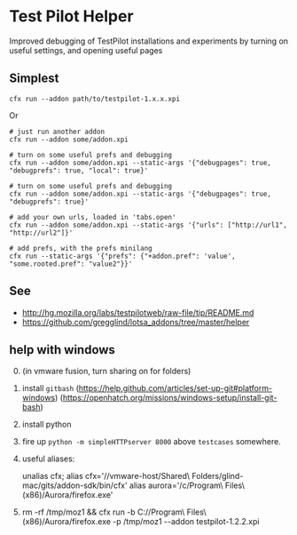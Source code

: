 Test Pilot Helper
========================

Improved debugging of TestPilot installations and experiments by turning on useful settings, and
opening useful pages

Simplest
------------

	cfx run --addon path/to/testpilot-1.x.x.xpi

Or

```
# just run another addon
cfx run --addon some/addon.xpi

# turn on some useful prefs and debugging
cfx run --addon some/addon.xpi --static-args '{"debugpages": true, "debugprefs": true, "local": true}'

# turn on some useful prefs and debugging
cfx run --addon some/addon.xpi --static-args '{"debugpages": true, "debugprefs": true}'

# add your own urls, loaded in 'tabs.open'
cfx run --addon some/addon.xpi --static-args '{"urls": ["http://url1", "http://url2"]}'

# add prefs, with the prefs minilang
cfx run --static-args '{"prefs": {"+addon.pref": 'value', "some.rooted.pref": "value2"}}'
```


See
---------

* http://hg.mozilla.org/labs/testpilotweb/raw-file/tip/README.md
* https://github.com/gregglind/lotsa_addons/tree/master/helper



help with windows
---------------------

0.  (in vmware fusion, turn sharing on for folders)
1.  install `gitbash` (https://help.github.com/articles/set-up-git#platform-windows) (https://openhatch.org/missions/windows-setup/install-git-bash)
2.  install python
3.  fire up `python -m simpleHTTPserver 8000` above `testcases` somewhere.
4.  useful aliases:

    unalias cfx; alias cfx='//vmware-host/Shared\ Folders/glind-mac/gits/addon-sdk/bin/cfx'
    alias aurora='/c/Program\ Files\ \(x86\)/Aurora/firefox.exe'

5.  rm -rf /tmp/moz1 && cfx run -b  C\://Program\ Files\ \(x86\)/Aurora/firefox.exe  -p /tmp/moz1 --addon testpilot-1.2.2.xpi
